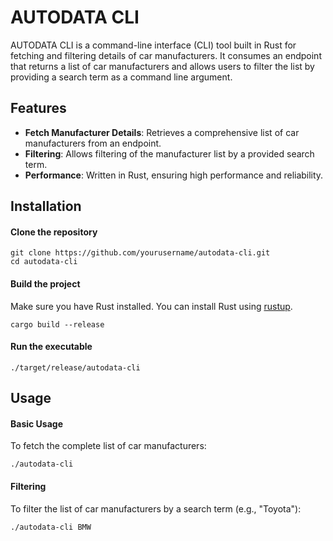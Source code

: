 # AUTODATA CLI
AUTODATA CLI is a command-line interface (CLI) tool built in Rust for fetching and filtering details of car manufacturers. It consumes an endpoint that returns a list of car manufacturers and allows users to filter the list by providing a search term as a command line argument.

## Features
- **Fetch Manufacturer Details**: Retrieves a comprehensive list of car manufacturers from an endpoint.
- **Filtering**: Allows filtering of the manufacturer list by a provided search term.
- **Performance**: Written in Rust, ensuring high performance and reliability.

## Installation
#### Clone the repository
```shell
git clone https://github.com/yourusername/autodata-cli.git
cd autodata-cli
```

#### Build the project
Make sure you have Rust installed. You can install Rust using [rustup](https://rustup.rs/).
```shell
cargo build --release
```

#### Run the executable
```shell
./target/release/autodata-cli
```

## Usage
#### Basic Usage
To fetch the complete list of car manufacturers:
```shell
./autodata-cli
```

#### Filtering
To filter the list of car manufacturers by a search term (e.g., "Toyota"):
```shell
./autodata-cli BMW
```
